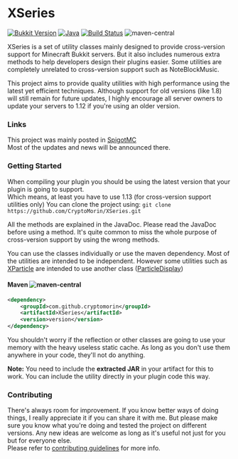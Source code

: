 # XSeries
[![Bukkit Version](https://img.shields.io/badge/bukkit-1.16-dark_green.svg)](https://shields.io/)
[![Java](https://img.shields.io/badge/java-8-dark_green.svg)](https://shields.io/)
[![Build Status](https://travis-ci.com/CryptoMorin/XSeries.svg?branch=master)](https://travis-ci.com/CryptoMorin/XSeries)
![maven-central](https://img.shields.io/maven-central/v/com.github.cryptomorin/XSeries)

XSeries is a set of utility classes mainly designed to provide cross-version support for Minecraft Bukkit servers.
But it also includes numerous extra methods to help developers design their plugins easier.
Some utilities are completely unrelated to cross-version support
such as NoteBlockMusic.

This project aims to provide quality utilities with high performance using the latest yet efficient techniques.
Although support for old versions (like 1.8) will still remain for future updates, I highly encourage all server owners
to update your servers to 1.12 if you're using an older version.


### Links

This project was mainly posted in [SpigotMC](https://www.spigotmc.org/threads/378136/)\
Most of the updates and news will be announced there.


### Getting Started

When compiling your plugin you should be using the latest version that your plugin is going to support.\
Which means, at least you have to use 1.13 (for cross-version support utilities only)
You can clone the project using: `git clone https://github.com/CryptoMorin/XSeries.git`

All the methods are explained in the JavaDoc. Please read the JavaDoc before using a method.
It's quite common to miss the whole purpose of cross-version support by using the wrong methods.

You can use the classes individually or use the maven dependency.
Most of the utilities are intended to be independent. However some
utilities such as [XParticle](src/main/java/com/cryptomorin/xseries/XParticle.java) are intended to use
another class ([ParticleDisplay](src/main/java/com/cryptomorin/xseries/ParticleDisplay.java))


#### Maven ![maven-central](https://img.shields.io/maven-central/v/com.github.cryptomorin/XSeries) 
```xml
<dependency>
    <groupId>com.github.cryptomorin</groupId>
    <artifactId>XSeries</artifactId>
    <version>version</version>
</dependency>
```

You shouldn't worry if the reflection or other classes are going to use your memory with the heavy useless static cache. As long as you don't use them anywhere in your code, they'll not do anything.

**Note:** You need to include the **extracted JAR** in your artifact for this to work.
You can include the utility directly in your plugin code this way.

### Contributing

There's always room for improvement. If you know better ways of doing things, I really appreciate it if you can share it with me.
But please make sure you know what you're doing and tested the project on different versions.
Any new ideas are welcome as long as it's useful not just for you but for everyone else.\
Please refer to [contributing guidelines](CONTRIBUTING.md) for more info.

